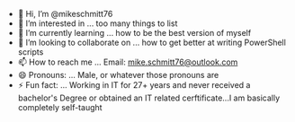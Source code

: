 - 👋 Hi, I’m @mikeschmitt76
- 👀 I’m interested in ... too many things to list
- 🌱 I’m currently learning ... how to be the best version of myself
- 💞️ I’m looking to collaborate on ... how to get better at writing PowerShell scripts
- 📫 How to reach me ... Email: mike.schmitt76@outlook.com
- 😄 Pronouns: ... Male, or whatever those pronouns are
- ⚡ Fun fact: ... Working in IT for 27+ years and never received a bachelor's Degree or obtained an IT related cerftificate...I am basically completely self-taught 

<!---
mikeschmitt76/mikeschmitt76 is a ✨ special ✨ repository because its `README.md` (this file) appears on your GitHub profile.
You can click the Preview link to take a look at your changes.
--->
